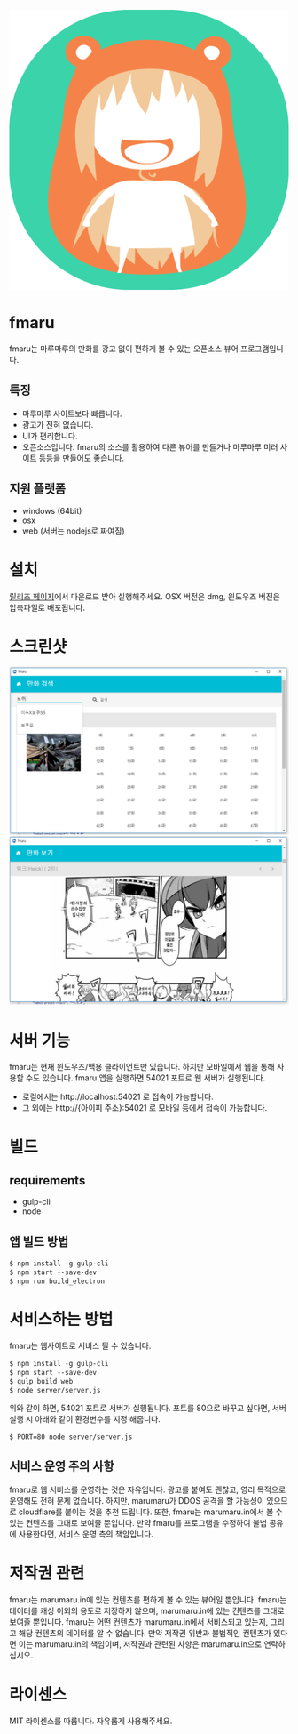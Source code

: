 ![아이콘](https://raw.githubusercontent.com/fmaru/fmaru/master/build/icon.png)
# fmaru
fmaru는 마루마루의 만화를 광고 없이 편하게 볼 수 있는 오픈소스 뷰어 프로그램입니다.

## 특징
* 마루마루 사이트보다 빠릅니다.
* 광고가 전혀 없습니다.
* UI가 편리합니다.
* 오픈소스입니다. fmaru의 소스를 활용하여 다른 뷰어를 만들거나 마루마루 미러 사이트 등등을 만들어도 좋습니다.

## 지원 플랫폼
* windows (64bit)
* osx
* web (서버는 nodejs로 짜여짐)

# 설치
[릴리즈 페이지](https://github.com/fmaru/fmaru/releases)에서 다운로드 받아 실행해주세요.
OSX 버전은 dmg, 윈도우즈 버전은 압축파일로 배포됩니다.

# 스크린샷
![검색](https://raw.githubusercontent.com/fmaru/fmaru/master/capture/search.png)
![만화 보기](https://raw.githubusercontent.com/fmaru/fmaru/master/capture/view.png)

# 서버 기능
fmaru는 현재 윈도우즈/맥용 클라이언트만 있습니다. 하지만 모바일에서 웹을 통해 사용할 수도 있습니다. fmaru 앱을 실행하면 54021 포트로 웹 서버가 실행됩니다.

* 로컬에서는 http://localhost:54021 로 접속이 가능합니다.
* 그 외에는 http://{아이피 주소}:54021 로 모바일 등에서 접속이 가능합니다.

# 빌드
## requirements
 * gulp-cli
 * node

## 앱 빌드 방법
    
    $ npm install -g gulp-cli
    $ npm start --save-dev
    $ npm run build_electron

# 서비스하는 방법
 fmaru는 웹사이트로 서비스 될 수 있습니다.

    $ npm install -g gulp-cli
    $ npm start --save-dev
    $ gulp build_web
    $ node server/server.js
  
위와 같이 하면, 54021 포트로 서버가 실행됩니다. 포트를 80으로 바꾸고 싶다면, 서버 실행 시 아래와 같이 환경변수를 지정 해줍니다.

    $ PORT=80 node server/server.js

## 서비스 운영 주의 사항
fmaru로 웹 서비스를 운영하는 것은 자유입니다. 광고를 붙여도 괜찮고, 영리 목적으로 운영해도 전혀 문제 없습니다. 하지만, marumaru가 DDOS 공격을 할 가능성이 있으므로 cloudflare를 붙이는 것을 추천 드립니다. 또한, fmaru는 marumaru.in에서 볼 수 있는 컨텐츠를 그대로 보여줄 뿐입니다. 만약 fmaru를 프로그램을 수정하여 불법 공유에 사용한다면, 서비스 운영 측의 책임입니다.

# 저작권 관련
fmaru는 marumaru.in에 있는 컨텐츠를 편하게 볼 수 있는 뷰어일 뿐입니다. fmaru는 데이터를 캐싱 이외의 용도로 저장하지 않으며, marumaru.in에 있는 컨텐츠를 그대로 보여줄 뿐입니다. fmaru는 어떤 컨텐츠가 marumaru.in에서 서비스되고 있는지, 그리고 해당 컨텐츠의 데이터를 알 수 없습니다. 만약 저작권 위반과 불법적인 컨텐츠가 있다면 이는 marumaru.in의 책임이며, 저작권과 관련된 사항은 marumaru.in으로 연락하십시오.


# 라이센스
 MIT 라이센스를 따릅니다. 자유롭게 사용해주세요.
 
